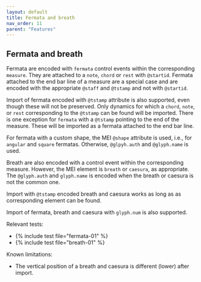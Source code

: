 ```yaml
---
layout: default
title: Fermata and breath
nav_order: 11
parent: "Features"
---
```


## Fermata and breath

Fermata are encoded with `fermata` control events within the corresponding `measure`. They are attached to a `note`, `chord` or `rest` with `@startid`. Fermata attached to the end bar line of a measure are a special case and are encoded with the appropriate `@staff` and `@tstamp` and not with `@startid`.

Import of fermata encoded with `@tstamp` attribute is also supported, even though these will not be preserved. Only dynamics for which a `chord`, `note`, or `rest` corresponding to the `@tstamp` can be found will be imported. There is one exception for `fermata` with a `@tstamp` pointing to the end of the measure. These will be imported as a fermata attached to the end bar line.

For fermata with a custom shape, the MEI `@shape` attribute is used, i.e., for `angular` and `square` fermatas. Otherwise, `@glpyh.auth` and `@glyph.name` is used.

Breath are also encoded with a control event within the corresponding measure. However, the MEI element is `breath` or `caesura`, as appropriate. 
The `@glyph.auth` and `glyph.name` is encoded when the breath or caesura is not the common one.

Import with `@tstamp` encoded breath and caesura works as long as as corresponding element can be found.

Import of fermata, breath and caesura with `glyph.num` is also supported.

Relevant tests:
* {% include test file="fermata-01" %}
* {% include test file="breath-01" %}

Known limitations:
* The vertical position of a breath and caesura is different (lower) after import.